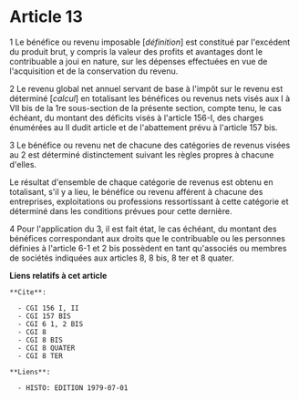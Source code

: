# Article 13

1  Le bénéfice ou revenu imposable [*définition*] est constitué par l'excédent du produit brut, y compris la valeur des
profits et avantages dont le contribuable a joui en nature, sur les dépenses effectuées en vue de l'acquisition et de la
conservation du revenu.

2  Le revenu global net annuel servant de base à l'impôt sur le revenu est déterminé [*calcul*] en totalisant les bénéfices
ou revenus nets visés aux I à VII bis de la 1re sous-section de la présente section, compte tenu, le cas échéant, du montant
des déficits visés à l'article 156-I, des charges énumérées au II dudit article et de l'abattement prévu à l'article 157 bis.

3  Le bénéfice ou revenu net de chacune des catégories de revenus visées au 2 est déterminé distinctement suivant les règles
propres à chacune d'elles.

Le résultat d'ensemble de chaque catégorie de revenus est obtenu en totalisant, s'il y a lieu, le bénéfice ou revenu afférent
à chacune des entreprises, exploitations ou professions ressortissant à cette catégorie et déterminé dans les conditions
prévues pour cette dernière.

4  Pour l'application du 3, il est fait état, le cas échéant, du montant des bénéfices correspondant aux droits que le
contribuable ou les personnes définies à l'article 6-1 et 2 bis possèdent en tant qu'associés ou membres de sociétés
indiquées aux articles 8, 8 bis, 8 ter et 8 quater.

**Liens relatifs à cet article**

	**Cite**:

	  - CGI 156 I, II
	  - CGI 157 BIS
	  - CGI 6 1, 2 BIS
	  - CGI 8
	  - CGI 8 BIS
	  - CGI 8 QUATER
	  - CGI 8 TER

	**Liens**:

	  - HISTO: EDITION 1979-07-01

